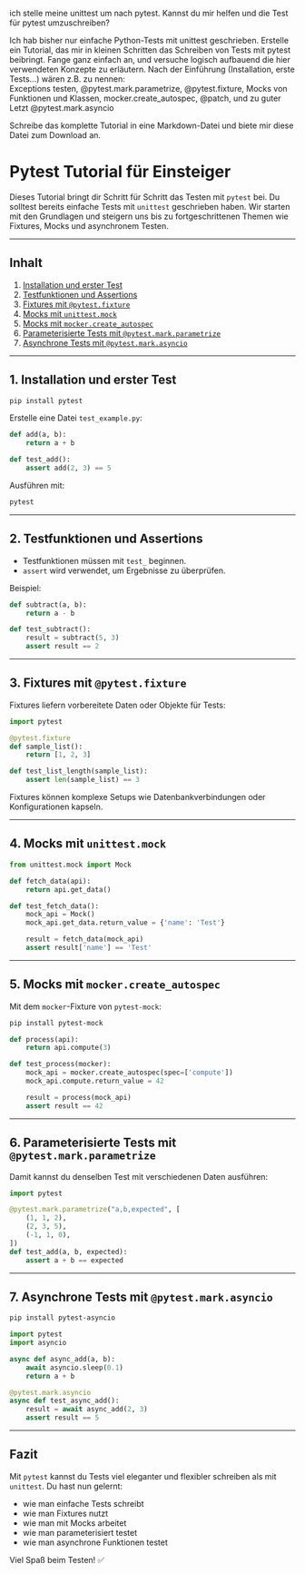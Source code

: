 ich stelle meine unittest um nach pytest. Kannst du mir helfen und die Test für pytest umzuschreiben?


Ich hab bisher nur einfache Python-Tests mit unittest geschrieben. 
Erstelle ein Tutorial, das mir in kleinen Schritten das Schreiben von Tests mit pytest beibringt. 
Fange ganz einfach an, und versuche logisch aufbauend die hier verwendeten Konzepte zu erläutern. 
Nach der Einführung (Installation, erste Tests...) wären z.B. zu nennen:  
Exceptions testen, @pytest.mark.parametrize, @pytest.fixture, Mocks von Funktionen und Klassen, mocker.create_autospec, @patch, 
und zu guter Letzt @pytest.mark.asyncio

Schreibe das komplette Tutorial in eine Markdown-Datei und biete mir diese Datei zum Download an.


# Pytest Tutorial für Einsteiger

Dieses Tutorial bringt dir Schritt für Schritt das Testen mit `pytest` bei. Du solltest bereits einfache Tests mit `unittest` geschrieben haben. Wir starten mit den Grundlagen und steigern uns bis zu fortgeschrittenen Themen wie Fixtures, Mocks und asynchronem Testen.

---

## Inhalt

1. [Installation und erster Test](#1-installation-und-erster-test)
2. [Testfunktionen und Assertions](#2-testfunktionen-und-assertions)
3. [Fixtures mit `@pytest.fixture`](#3-fixtures-mit-pytestfixture)
4. [Mocks mit `unittest.mock`](#4-mocks-mit-unittestmock)
5. [Mocks mit `mocker.create_autospec`](#5-mocks-mit-mockercreate_autospec)
6. [Parameterisierte Tests mit `@pytest.mark.parametrize`](#6-parameterisierte-tests-mit-pytestmarkparametrize)
7. [Asynchrone Tests mit `@pytest.mark.asyncio`](#7-asynchrone-tests-mit-pytestmarkasyncio)

---

## 1. Installation und erster Test

```bash
pip install pytest
```

Erstelle eine Datei `test_example.py`:

```python
def add(a, b):
    return a + b

def test_add():
    assert add(2, 3) == 5
```

Ausführen mit:

```bash
pytest
```

---

## 2. Testfunktionen und Assertions

- Testfunktionen müssen mit `test_` beginnen.
- `assert` wird verwendet, um Ergebnisse zu überprüfen.

Beispiel:

```python
def subtract(a, b):
    return a - b

def test_subtract():
    result = subtract(5, 3)
    assert result == 2
```

---

## 3. Fixtures mit `@pytest.fixture`

Fixtures liefern vorbereitete Daten oder Objekte für Tests:

```python
import pytest

@pytest.fixture
def sample_list():
    return [1, 2, 3]

def test_list_length(sample_list):
    assert len(sample_list) == 3
```

Fixtures können komplexe Setups wie Datenbankverbindungen oder Konfigurationen kapseln.

---

## 4. Mocks mit `unittest.mock`

```python
from unittest.mock import Mock

def fetch_data(api):
    return api.get_data()

def test_fetch_data():
    mock_api = Mock()
    mock_api.get_data.return_value = {'name': 'Test'}

    result = fetch_data(mock_api)
    assert result['name'] == 'Test'
```

---

## 5. Mocks mit `mocker.create_autospec`

Mit dem `mocker`-Fixture von `pytest-mock`:

```bash
pip install pytest-mock
```

```python
def process(api):
    return api.compute(3)

def test_process(mocker):
    mock_api = mocker.create_autospec(spec=['compute'])
    mock_api.compute.return_value = 42

    result = process(mock_api)
    assert result == 42
```

---

## 6. Parameterisierte Tests mit `@pytest.mark.parametrize`

Damit kannst du denselben Test mit verschiedenen Daten ausführen:

```python
import pytest

@pytest.mark.parametrize("a,b,expected", [
    (1, 1, 2),
    (2, 3, 5),
    (-1, 1, 0),
])
def test_add(a, b, expected):
    assert a + b == expected
```

---

## 7. Asynchrone Tests mit `@pytest.mark.asyncio`

```bash
pip install pytest-asyncio
```

```python
import pytest
import asyncio

async def async_add(a, b):
    await asyncio.sleep(0.1)
    return a + b

@pytest.mark.asyncio
async def test_async_add():
    result = await async_add(2, 3)
    assert result == 5
```

---

## Fazit

Mit `pytest` kannst du Tests viel eleganter und flexibler schreiben als mit `unittest`. Du hast nun gelernt:

- wie man einfache Tests schreibt
- wie man Fixtures nutzt
- wie man mit Mocks arbeitet
- wie man parameterisiert testet
- wie man asynchrone Funktionen testet

Viel Spaß beim Testen! ✅
